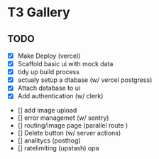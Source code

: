 # T3 Gallery 

## TODO

- [x] Make Deploy (vercel)
- [x] Scaffold basic ui with mock data 
- [x] tidy up build process
- [X]  actualy setup a dtabase (w/ vercel postgress)
- [x] Attach database to ui 
- [x] Add authentication (w/ clerk)
- [] add image upload
- [] error managemet (w/ sentry)
- [] routing/image page (parallel route )
- [] Delete button (w/ server actions)
- [] analitycs (posthog)
- [] ratelimiting (upstash)
opa